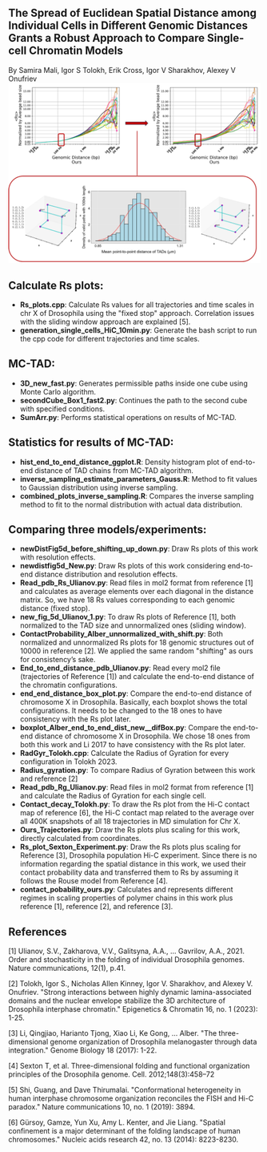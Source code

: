 ## The Spread of Euclidean Spatial Distance among Individual Cells in Different Genomic Distances Grants a Robust Approach to Compare Single-cell Chromatin Models
By Samira Mali, Igor S Tolokh, Erik Cross, Igor V Sharakhov, Alexey V Onufriev
![Comparison Image](figures/MC-TAD.drawio.jpg)

## Calculate Rs plots:

- **Rs_plots.cpp**: Calculate Rs values for all trajectories and time scales in chr X of Drosophila using the "fixed stop" approach. Correlation issues with the sliding window approach are explained [5].
- **generation_single_cells_HiC_10min.py**: Generate the bash script to run the cpp code for different trajectories and time scales.

## MC-TAD:

- **3D_new_fast.py**: Generates permissible paths inside one cube using Monte Carlo algorithm.
- **secondCube_Box1_fast2.py**: Continues the path to the second cube with specified conditions.
- **SumArr.py**: Performs statistical operations on results of MC-TAD.

## Statistics for results of MC-TAD:

- **hist_end_to_end_distance_ggplot.R**: Density histogram plot of end-to-end distance of TAD chains from MC-TAD algorithm.
- **inverse_sampling_estimate_parameters_Gauss.R**: Method to fit values to Gaussian distribution using inverse sampling.
- **combined_plots_inverse_sampling.R**: Compares the inverse sampling method to fit to the normal distribution with actual data distribution.

## Comparing three models/experiments:

- **newDistFig5d_before_shifting_up_down.py**: Draw Rs plots of this work with resolution effects.
- **newdistfig5d_New.py**: Draw Rs plots of this work considering end-to-end distance distribution and resolution effects.
- **Read_pdb_Rs_Ulianov.py**: Read files in mol2 format from reference [1] and calculates <Rs> as average elements over each diagonal in the distance matrix. So, we have 18 Rs values corresponding to each genomic distance (fixed stop).
- **new_fig_5d_Ulianov_1.py**: To draw Rs plots of Reference [1], both normalized to the TAD size and unnormalized ones (sliding window). 
- **ContactProbability_Alber_unnormalized_with_shift.py**: Both normalized and unnormalized Rs plots for 18 genomic structures out of 10000 in reference [2]. We applied the same random "shifting" as ours for consistency’s sake.  
- **End_to_end_distance_pdb_Ulianov.py**: Read every mol2 file (trajectories of Reference [1]) and calculate the end-to-end distance of the chromatin configurations.
- **end_end_distance_box_plot.py**: Compare the end-to-end distance of chromosome X in Drosophila. Basically, each boxplot shows the total configurations. It needs to be changed to the 18 ones to have consistency with the Rs plot later. 
- **boxplot_Alber_end_to_end_dist_new__difBox.py**: Compare the end-to-end distance of chromosome X in Drosophila. We chose 18 ones from both this work and Li 2017 to have consistency with the Rs plot later.
- **RadGyr_Tolokh.cpp**: Calculate the Radius of Gyration for every configuration in Tolokh 2023.
- **Radius_gyration.py**: To compare Radius of Gyration between this work and reference [2]
- **Read_pdb_Rg_Ulianov.py**: Read files in mol2 format from reference [1] and calculate the Radius of Gyration for each single cell.
- **Contact_decay_Tolokh.py**: To draw the Rs plot from the Hi-C contact map of reference [6], the Hi-C contact map related to the average over all 400K snapshots of all 18 trajectories in MD simulation for Chr X.
- **Ours_Trajectories.py**: Draw the Rs plots plus scaling for this work, directly calculated from coordinates.
- **Rs_plot_Sexton_Experiment.py**: Draw the Rs plots plus scaling for Reference [3], Drosophila population Hi-C experiment. Since there is no information regarding the spatial distance in this work, we used their contact probability data and transferred them to Rs by assuming it follows the Rouse model from Reference [4]. 
- **contact_pobability_ours.py**: Calculates and represents different regimes in scaling properties of polymer chains in this work plus reference [1], reference [2], and reference [3].


## References

[1] Ulianov, S.V., Zakharova, V.V., Galitsyna, A.A., ... Gavrilov, A.A., 2021. Order and stochasticity in the folding of individual Drosophila genomes. Nature communications, 12(1), p.41.

[2] Tolokh, Igor S., Nicholas Allen Kinney, Igor V. Sharakhov, and Alexey V. Onufriev. "Strong interactions between highly dynamic lamina-associated domains and the nuclear envelope stabilize the 3D architecture of Drosophila interphase chromatin." Epigenetics & Chromatin 16, no. 1 (2023): 1-25.

[3] Li, Qingjiao, Harianto Tjong, Xiao Li, Ke Gong, ... Alber. "The three-dimensional genome organization of Drosophila melanogaster through data integration." Genome Biology 18 (2017): 1-22.

[4] Sexton T, et al. Three-dimensional folding and functional organization principles of the Drosophila genome. Cell. 2012;148(3):458–72

[5] Shi, Guang, and Dave Thirumalai. "Conformational heterogeneity in human interphase chromosome organization reconciles the FISH and Hi-C paradox." Nature communications 10, no. 1 (2019): 3894.

[6] Gürsoy, Gamze, Yun Xu, Amy L. Kenter, and Jie Liang. "Spatial confinement is a major determinant of the folding landscape of human chromosomes." Nucleic acids research 42, no. 13 (2014): 8223-8230.


